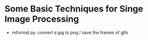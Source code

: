 # Some Basic Techniques for Singe Image Processing
- reformat.py: convert a jpg to png / save the frames of gifs